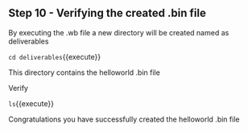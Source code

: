 
## Step 10 - Verifying the created .bin file

By executing the .wb file a new directory will be created named as deliverables

`cd deliverables`{{execute}}

This directory contains the helloworld .bin file

Verify

`ls`{{execute}}

Congratulations you have successfully created the helloworld .bin file
